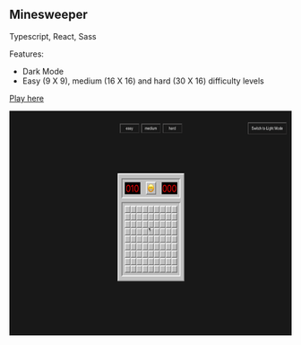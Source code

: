 ## Minesweeper 

Typescript, React, Sass

Features:
- Dark Mode
- Easy (9 X 9), medium (16 X 16) and hard (30 X 16) difficulty levels 

[Play here](https://minesweeperwithdarkmode.herokuapp.com/)

  <img src="https://github.com/yingliucreates/minesweeper/blob/main/minesweeperLevels.gif" height="400" />
